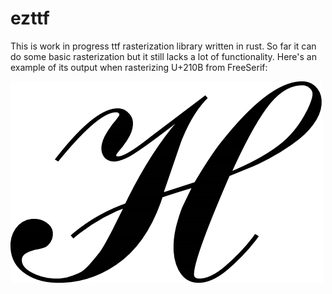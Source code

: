 ezttf
=====


This is work in progress ttf rasterization library written in rust. So far it can do some
basic rasterization but it still lacks a lot of functionality. Here's an example of its output when
rasterizing U+210B from FreeSerif:

![image](docs/free_serif_u210B.png)
